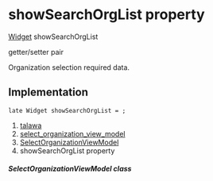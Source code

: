 
<div>

# showSearchOrgList property

</div>


[Widget](https://api.flutter.dev/flutter/widgets/Widget-class.html)
showSearchOrgList


getter/setter pair




Organization selection required data.



## Implementation

``` language-dart
late Widget showSearchOrgList = ;
```







1.  [talawa](../../index.md)
2.  [select_organization_view_model](../../view_model_pre_auth_view_models_select_organization_view_model/)
3.  [SelectOrganizationViewModel](../../view_model_pre_auth_view_models_select_organization_view_model/SelectOrganizationViewModel-class.md)
4.  showSearchOrgList property

##### SelectOrganizationViewModel class








